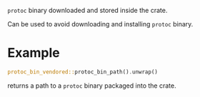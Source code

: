 <!-- cargo-sync-readme start -->

`protoc` binary downloaded and stored inside the crate.

Can be used to avoid downloading and installing `protoc` binary.

# Example

```rust
protoc_bin_vendored::protoc_bin_path().unwrap()
```

returns a path to a `protoc` binary packaged into the crate.

<!-- cargo-sync-readme end -->
